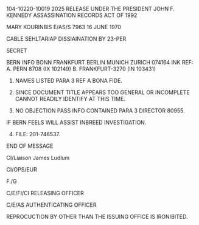 104-10220-10019 2025 RELEASE UNDER THE PRESIDENT JOHN F. KENNEDY ASSASSINATION RECORDS ACT OF 1992

MARY KOURINBIS
E/AS/S
7963
16 JUNE 1970

CABLE SEHLTARIAP DISSIAΙΝΑΤΙΟΝ
BY 23-PER

SECRET

BERN INFO BONN FRANKFURT BERLIN MUNICH ZURICH 074164
INK
REF: A. PERN 8708 (IX 102149)
B. FRANKFURT-3270 (IN 103431)

1. NAMES LISTED PARA 3 REF A BONA FIDE.

2. SINCE DOCUMENT TITLE APPEARS TOO GENERAL OR INCOMPLETE CANNOT READILY IDENTIFY AT THIS TIME.

3. NO OBJECTION PASS INFO CONTAINED PARA 3 DIRECTOR 80955.

IF BERN FEELS WILL ASSIST INBREED INVESTIGATION.

4. FILE: 201-746537.

END OF MESSAGE

CI/Liaison James Ludlum

CI/OPS/EUR

F./G

C/E/FI/CI
RELEASING OFFICER

C/E/AS
AUTHENTICATING OFFICER

REPROCUCTION BY OTHER THAN THE ISSUING OFFICE IS IRONIBITED.

